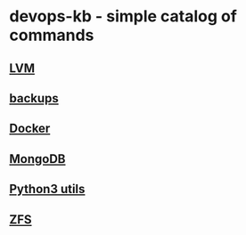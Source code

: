 # devops-kb - simple catalog of commands
## [LVM](/LVM)
## [backups](/backups)
## [Docker](/docker)
## [MongoDB](/mongodb)
## [Python3 utils](/python)
## [ZFS](/zfs)
